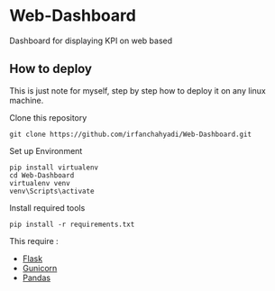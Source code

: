 # Web-Dashboard
Dashboard for displaying KPI on web based

## How to deploy
This is just note for myself, step by step how to deploy it on any linux machine.

Clone this repository
```
git clone https://github.com/irfanchahyadi/Web-Dashboard.git
```

Set up Environment
```
pip install virtualenv
cd Web-Dashboard
virtualenv venv
venv\Scripts\activate
```

Install required tools
```
pip install -r requirements.txt
```
This require :
- [Flask](https://github.com/pallets/flask)
- [Gunicorn](https://github.com/benoitc/gunicorn)
- [Pandas](https://github.com/pandas-dev/pandas)
